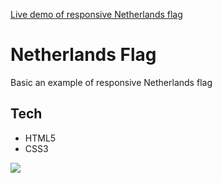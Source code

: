 [Live demo of responsive Netherlands flag](https://ardayuksel.github.io/netherlands-flag/)
# Netherlands Flag
Basic an example of responsive Netherlands flag
## Tech
- HTML5
- CSS3

![](https://user-images.githubusercontent.com/22565318/116867193-5711b100-ac15-11eb-93b8-7e2b34381ad6.gif)
